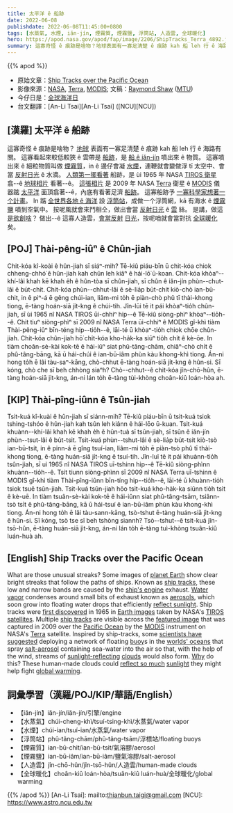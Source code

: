```yaml
---
title: 太平洋 ê 船跡
date: 2022-06-08
publishdate: 2022-06-08T11:45:00+0800
tags: [水蒸氣, 水煙, iăn-jín, 煙霧質, 煙霧鹽, 浮筒站, 人造雲, 全球暖化]
hero: https://apod.nasa.gov/apod/fap/image/2206/ShipTracks_Terra_4892.jpg
summary: 這寡奇怪 ê 痕跡是啥物？地球表面有一寡足清楚 ê 痕跡 kah 船 leh 行 ê 海路有關。
---
```


{{% apod %}}

- 原始文章：[Ship Tracks over the Pacific Ocean](https://apod.nasa.gov/apod/ap220608.html)
- 影像來源：[NASA](https://www.nasa.gov), [Terra](https://terra.nasa.gov/about), [MODIS](https://terra.nasa.gov/about/terra-instruments/modis); 文稿：[Raymond Shaw](https://www.mtu.edu/physics/department/faculty/shaw/) ([MTU](https://www.mtu.edu/physics/))
- 今仔日是：[全球海洋日](https://oceanic.global/projects/united-nations-world-oceans-day-2022/)
- 台文翻譯：[An-Li Tsai][An-Li Tsai] ([NCU][NCU])

## [漢羅] 太平洋 ê 船跡
這寡奇怪 ê 痕跡是啥物？
[地球][planet Earth t] 表面有一寡足清楚 ê 痕跡 kah 船 leh 行 ê 海路有關。
這寡看起來較低較狹 ê 雲帶是 [船跡][ship tracks 1]，是 [船 ê iăn-jín][ship's engine] 噴出來 ê 物質。
這寡噴出來 ê 細粒物質叫做 [煙霧質][aerosols]，in ê 邊仔會凝 [水煙][Water vapor]，連鞭就會變做浮 tī 太空中、會當 [反射日光][reflect sunlight t] ê 水滴。
[人類第一擺看著][first discovered] 船跡，是 ùi 1965 年 NASA [TIROS 衛星][TIROS satellites] 翕--ê [地球相片][Earth images] 看著--ê。
[這張相片][featured image] 是 2009 年 NASA [Terra][Terra] 衛星 ê [MODIS][MODIS] 儀器踮 [太平洋][Pacific Ocean] 面頂翕著--ê，內底有看著足濟 [船跡][ship tracks 2]。
這寡船跡予 [一寡科學家想著一个計畫][scientists have suggested]。
In 踮 [全世界各地 ê 海洋][worlds' oceans] 設 [浮筒站][buoy]，成做一个浮筒網，kā 有海水 ê [煙霧鹽][salt-aerosol] 噴到空氣中。
按呢風就會來鬥相仝，做出會當 [反射日光][sunlight-reflecting] ê [雲][clouds] 絲。
是講，做這 [是欲創啥][Why]？
做出--ê 這寡人造雲，[會當反射][reflect so much] [日光][sunlight]，按呢咱就會當對抗 [全球暖化][global warming] 矣。

## [POJ] Thài-pêng-iûⁿ ê Chûn-jiah
Chit-kóa kî-koài ê hûn-jiah sī siáⁿ-mih?
Tē-kiû piáu-bīn ū chit-kóa chiok chheng-chhó͘ ê hûn-jiah kah chûn leh kiâⁿ ê hái-lō͘ ū-koan.
Chit-kóa khòaⁿ--khí-lâi khah kē khah e̍h ê hûn-tòa sī chûn-jiah, sī chûn ê iăn-jín phùn--chut-lâi ê bu̍t-chit.
Chit-kóa phùn--chhut-lâi ê sè-lia̍p bu̍t-chit kiò-chò ian-bū-chit, in ê piⁿ-á ē gêng chúi-ian, liâm-mi to̍h ē piàn-chò phû tī thài-khong tiong, ē-tàng hoán-siā ji̍t-kng ê chúi-tih.
Jîn-lūi tē it pái khòaⁿ-tio̍h chûn-jiah, sī ùi 1965 nî NASA TIROS ūi-chhiⁿ hip--ê Tē-kiû siòng-phìⁿ khòaⁿ--tio̍h--ê.
Chit tiuⁿ siòng-phìⁿ sī 2009 nî NASA Terra ūi-chhiⁿ ê MODIS gî-khì tiàm Thài-pêng-iûⁿ bīn-téng hip--tio̍h--ê, lāi-té ū khòaⁿ-tio̍h chiok chōe chûn-jiah.
Chit-kóa chûn-jiah hō͘ chi̍t-kóa kho-ha̍k-ka siūⁿ tio̍h chi̍t ê kè-ōe.
In tiàm choân-sè-kài kok-tē ê hái-iûⁿ siat phû-tâng-chām, chiâⁿ-chò chi̍t ê phû-tâng-bāng, kā ū hái-chúi ê ian-bū-iâm phùn kàu khong-khì tiong.
Án-ni hong to̍h ē lâi tàu-saⁿ-kāng, chò-chhut ē-tàng hoán-siā ji̍t-kng ê hûn-si.
Sī kóng, chò che sī beh chhòng siaⁿh?
Chò--chhut--ê chit-kóa jîn-chō-hûn, ē-tàng hoán-siā ji̍t-kng, án-ni lán to̍h ē-tàng tùi-khòng choân-kiû loán-hòa ah.


## [KIP] Thài-pîng-iûnn ê Tsûn-jiah
Tsit-kuá kî-kuài ê hûn-jiah sī siánn-mih?
Tē-kiû piáu-bīn ū tsit-kuá tsiok tshing-tshóo ê hûn-jiah kah tsûn leh kiânn ê hái-lōo ū-kuan.
Tsit-kuá khuànn--khí-lâi khah kē khah e̍h ê hûn-tuà sī tsûn-jiah, sī tsûn ê iăn-jín phùn--tsut-lâi ê bu̍t-tsit.
Tsit-kuá phùn--tshut-lâi ê sè-lia̍p bu̍t-tsit kiò-tsò ian-bū-tsit, in ê pinn-á ē gîng tsuí-ian, liâm-mi to̍h ē piàn-tsò phû tī thài-khong tiong, ē-tàng huán-siā ji̍t-kng ê tsuí-tih.
Jîn-luī tē it pái khuànn-tio̍h tsûn-jiah, sī uì 1965 nî NASA TIROS uī-tshinn hip--ê Tē-kiû siòng-phìnn khuànn--tio̍h--ê.
Tsit tiunn siòng-phìnn sī 2009 nî NASA Terra uī-tshinn ê MODIS gî-khì tiàm Thài-pîng-iûnn bīn-tíng hip--tio̍h--ê, lāi-té ū khuànn-tio̍h tsiok tsuē tsûn-jiah.
Tsit-kuá tsûn-jiah hōo tsi̍t-kuá kho-ha̍k-ka siūnn tio̍h tsi̍t ê kè-uē.
In tiàm tsuân-sè-kài kok-tē ê hái-iûnn siat phû-tâng-tsām, tsiânn-tsò tsi̍t ê phû-tâng-bāng, kā ū hái-tsuí ê ian-bū-iâm phùn kàu khong-khì tiong.
Án-ni hong to̍h ē lâi tàu-sann-kāng, tsò-tshut ē-tàng huán-siā ji̍t-kng ê hûn-si.
Sī kóng, tsò tse sī beh tshòng siannh?
Tsò--tshut--ê tsit-kuá jîn-tsō-hûn, ē-tàng huán-siā ji̍t-kng, án-ni lán to̍h ē-tàng tuì-khòng tsuân-kiû luán-huà ah.

## [English] Ship Tracks over the Pacific Ocean
What are those unusual streaks?
Some images of [planet Earth][planet Earth e] show clear bright streaks that follow the paths of ships.
Known as [ship tracks][ship tracks 1], these low and narrow bands are caused by the [ship's engine][ship's engine] exhaust.
[Water vapor][Water vapor] condenses around small bits of exhaust known as [aerosols][aerosols], which soon grow into floating water drops that efficiently [reflect sunlight][reflect sunlight e].
Ship tracks were [first discovered][first discovered] in 1965 in [Earth images][Earth images] taken by NASA's [TIROS satellites][TIROS satellites].
Multiple [ship tracks][ship tracks 2] are visible across the [featured image][featured image] that was captured in 2009 over the [Pacific Ocean][Pacific Ocean] by the [MODIS][MODIS] instrument on NASA's [Terra][Terra] satellite.
Inspired by ship-tracks, some [scientists have suggested][scientists have suggested] deploying a network of floating [buoy][buoy]s in the [worlds' oceans][worlds' oceans] that spray [salt-aerosol][salt-aerosol] containing sea-water into the air so that, with the help of the wind, streams of [sunlight-reflecting][sunlight-reflecting] [clouds][clouds] would also form.
[Why][Why] do this?
These human-made clouds could [reflect so much][reflect so much] [sunlight][sunlight] they might help fight [global warming][global warming].

## 詞彙學習（漢羅/POJ/KIP/華語/English）
- 【iăn-jín】iăn-jín/iăn-jín/引擎/engine
- 【水蒸氣】chúi-cheng-khì/tsuí-tsing-khì/水蒸氣/water vapor
- 【水煙】chúi-ian/tsuí-ian/水蒸氣/water vapor
- 【浮筒站】phû-tâng-chām/phû-tâng-tsām/浮標站/floating buoys
- 【煙霧質】ian-bū-chit/ian-bū-tsit/氣溶膠/aerosol
- 【煙霧鹽】ian-bū-iâm/ian-bū-iâm/鹽氣溶膠/salt-aerosol
- 【人造雲】jîn-chō-hûn/jîn-tsō-hûn/人造雲/human-made clouds
- 【全球暖化】choân-kiû loán-hòa/tsuân-kiû luán-huà/全球暖化/global warming


{{% /apod %}}
[An-Li Tsai]: mailto:thianbun.taigi@gmail.com
[NCU]: https://www.astro.ncu.edu.tw

[copyright]: https://apod.nasa.gov/apod/fap/lib/about_apod.html#srapply

[planet Earth e]:https://apod.nasa.gov/apod/ap220206.html
[planet Earth t]:https://apod.tw/daily/20220206/
[ship tracks 1]:https://en.wikipedia.org/wiki/Ship_tracks
[ship's engine]:https://youtu.be/SSo0fb0JQZA
[Water vapor]:https://earthobservatory.nasa.gov/global-maps/MYDAL2_M_SKY_WV
[aerosols]:https://en.wikipedia.org/wiki/Aerosol
[reflect sunlight e]:https://apod.nasa.gov/apod/ap220327.html
[reflect sunlight t]:https://apod.tw/daily/20220327/
[first discovered]:https://journals.ametsoc.org/view/journals/atsc/23/6/1520-0469_1966_023_0778_acl_2_0_co_2.xml
[Earth images]:https://earthobservatory.nasa.gov/images
[TIROS satellites]:https://www.nasa.gov/feature/goddard/2019/launch-of-tiros-1-worlds-1st-weather-satellite-this-week-in-goddard-history-march-31-april-6
[ship tracks 2]:http://www.sciencebits.com/ship_tracks
[featured image]:https://earthobservatory.nasa.gov/images/37455/ship-tracks-south-of-alaska
[Pacific Ocean]:https://en.wikipedia.org/wiki/Pacific_Ocean
[MODIS]:https://en.wikipedia.org/wiki/Moderate_Resolution_Imaging_Spectroradiometer
[Terra]:https://en.wikipedia.org/wiki/Terra_(satellite)
[scientists have suggested]:https://nap.nationalacademies.org/catalog/25762/reflecting-sunlight-recommendations-for-solar-geoengineering-research-and-research-governance
[buoy]:https://en.wikipedia.org/wiki/Buoy
[worlds' oceans]:https://www.nasa.gov/specials/ocean-worlds/
[salt-aerosol]:https://en.wikipedia.org/wiki/Sea_salt_aerosol
[sunlight-reflecting]:https://en.wikipedia.org/wiki/Marine_cloud_brightening
[clouds]:https://en.wikipedia.org/wiki/Marine_stratocumulus
[Why]:https://cdn2.hubspot.net/hubfs/532826/Blog_Images/Dogs-tilting-their-heads.jpg
[reflect so much]:https://royalsocietypublishing.org/doi/10.1098/rsta.2012.0086
[sunlight]:https://csl.noaa.gov/research/erb/
[global warming]:https://climate.nasa.gov/resources/global-warming-vs-climate-change/
